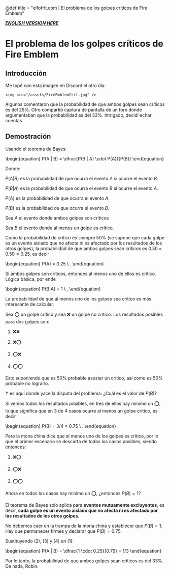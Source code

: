 @def title = "elfofrit.com | El problema de los golpes críticos de Fire Emblem"

[**_ENGLISH VERSION HERE_**](/TheCriticalHitsProblemOfFireEmblem/)

# El problema de los golpes críticos de Fire Emblem

## Introducción
Me topé con esta imagen en Discord el otro día:

~~~
<img src="/assets/FireEmblemCrit.jpg" />
~~~

Algunos comentaron que la probabilidad de que ambos golpes sean críticos es del 25%. Otro compartió captura de pantalla de un foro donde argumentaban que la probabilidad es del 33%. Intrigado, decidí echar cuentas.

## Demostración

Usando el teorema de Bayes:

\begin{equation}
    P(A | B) = \dfrac{P(B | A) \cdot P(A)}{P(B)}
\end{equation}

Donde:

$P(A|B)$ es la probabilidad de que ocurra el evento $A$ si ocurre el evento $B$.

$P(B|A)$ es la probabilidad de que ocurra el evento $B$ si ocurre el evento $A$.

$P(A)$ es la probabilidad de que ocurra el evento $A$.

$P(B)$ es la probabilidad de que ocurra el evento $B$.

Sea $A$ el evento donde ambos golpes son críticos

Sea $B$ el evento donde al menos un golpe es crítico.

Como la probabilidad de crítico es siempre 50% (se supone que cada golpe es un evento aislado que no afecta ni es afectado por los resultados de los otros golpes), la probabilidad de que ambos golpes sean críticos es $0.50 \times 0.50 = 0.25$, es decir

\begin{equation}
    P(A) = 0.25 \ .
\end{equation}

Si ambos golpes son críticos, entonces al menos uno de ellos es crítico. Lógica básica, por ende

\begin{equation}
    P(B|A) = 1 \ .
\end{equation}

La probabilidad de que al menos uno de los golpes sea crítico es más interesante de calcular.

Sea ⭕ un golpe crítico y sea ❌ un golpe no crítico. Los resultados posibles para dos golpes son:

1. ❌❌

2. ❌⭕

3. ⭕❌

4. ⭕⭕

Esto suponiendo que es 50% probable asestar un crítico, así como es 50% probable no lograrlo.

Y es aquí donde yace la disputa del problema: ¿Cuál es el valor de $P(B)$?

Si vemos todos los resultados posibles, en tres de ellos hay mínimo un ⭕, lo que significa que en 3 de 4 casos ocurre al menos un golpe crítico, es decir

\begin{equation}
    P(B) = 3/4 = 0.75 \ .
\end{equation}

Pero la mona china dice que al menos uno de los golpes es crítico, por lo que el primer escenario se descarta de todos los casos posibles, siendo entonces:

1. ❌⭕

2. ⭕❌

3. ⭕⭕

Ahora en todos los casos hay mínimo un ⭕, ¿entonces $P(B) = 1$?

El teorema de Bayes solo aplica para **eventos mutuamente excluyentes**, es decir, **cada golpe es un evento aislado que no afecta ni es afectado por los resultados de los otros golpes**.

No debemos caer en la trampa de la mona china y establecer que $P(B) = 1$. Hay que permanecer firmes y declarar que $P(B) = 0.75$.

Sustituyendo $(2)$, $(3)$ y $(4)$ en $(1)$:

\begin{equation}
    P(A | B) = \dfrac{1 \cdot 0.25}{0.75} = 1/3
\end{equation}

Por lo tanto, la probabilidad de que ambos golpes sean críticos es del 33%. De nada, Robin.